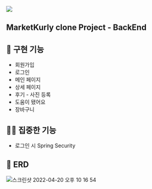 ![](../../Desktop/Desktop_image/springlogo.png)
## MarketKurly clone Project - BackEnd

## 🤖 구현 기능
* 회원가입
* 로그인
* 메인 페이지
* 상세 페이지
* 후기 - 사진 등록
* 도움이 됐어요
* 장바구니
## 🧞‍♂️ 집중한 기능
* 로그인 시 Spring Security

## 🐳  ERD
![스크린샷 2022-04-20 오후 10 16 54](https://user-images.githubusercontent.com/98807506/164242191-692527fa-a6c4-4805-9dea-c906b7219b87.png)
